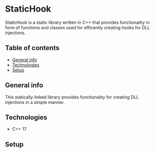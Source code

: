 # StaticHook

StaticHook is a static library written in C++ that provides functionality in form of functions and classes used for efficently creating hooks for DLL injections.

## Table of contents
* [General info](#general-info)
* [Technologies](#technologies)
* [Setup](#setup)

## General info

This statically-linked library provides functionality for creating DLL injections in a simple manner.

## Technologies
* C++ 17

## Setup

